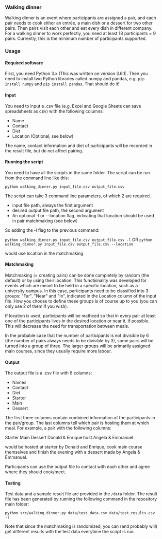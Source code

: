 ### Walking dinner

Walking dinner is an event where participants are assigned a pair, and each pair needs to cook either an entrée, a main dish or a dessert for two other pairs. Then pairs visit each other and eat every dish in different company. For a walking dinner to work perfectly, you need at least 18 participants = 9 pairs. Currently, this is the minimum number of participants supported.


### Usage

#### Required software

First, you need Python 3.x (This was written on version 3.6.1). Then you need to install two Python libraries called numpy and pandas, e.g. ```pip install numpy``` and ```pip install pandas```. That should do it!

#### Input

You need to input a .csv file (e.g. Excel and Google Sheets can save spreadsheets as csv) with the following columns:

- Name
- Contact
- Diet
- Location (Optional, see below)

The name, contact information and diet of participants will be recorded in the result file, but do not affect pairing.

#### Running the script

You need to have all the scripts in the same folder. The script can be run from the command line like this:

```python walking_dinner.py input_file.csv output_file.csv```

The script can take 3 command line parameters, of which 2 are required.

- input file path, always the first argument
- desired output file path, the second argument
- An optional -l or --location flag, indicating that location should be used in pair matchmaking (see below)

So adding the -l flag to the previous command:

```python walking_dinner.py input_file.csv output_file.csv -l```
OR
```python walking_dinner.py input_file.csv output_file.csv --location```

would use location in the matchmaking

#### Matchmaking

Matchmaking (= creating pairs) can be done completely by random (the default) or by using their location. This functionality was developed for events which are meant to be held in a specific location, such as a university campus. In this case, participants need to be classified into 3 groups: "Far", "Near" and "In", indicated in the Location column of the input file. How you choose to define these groups is of course up to you (you can only use 2 of them if you wish). 

If location is used, participants will be mathced so that in every pair at least one of the participants lives in the desired location or near it, if possible. This will decrease the need for transportation between meals. 

In the probable case that the number of participants is not divisible by 6 (the number of pairs always needs to be divisible by 3), some pairs will be turned into a group of three. The larger groups will be primarily assigned main courses, since they usually require more labour.

#### Output

The output file is a .csv file with 6 columns:

- Names
- Contact
- Diet
- Starter
- Main
- Dessert

The first three columns contain combined information of the participants in the pair/group. The last columns tell which pair is hosting them at which meal. For example, a pair with the following columns:

Starter          Main  Dessert
Donald & Enrique host  Angela & Emmanuel

would be hosted at starter by Donald and Enrique, cook main course themselves and finish the evening with a dessert made by Angela & Emmanuel.

Participants can use the output file to contact with each other and agree where they should cook/meet.

#### Testing

Test data and a sample result file are provided in the ```/data``` folder. The result file has been generated by running the following command in the repository main folder:

```python src/walking_dinner.py data/test_data.csv data/test_results.csv -l```

Note that since the matchmaking is randomized, you can (and probably will) get different results with the test data everytime the script is run.